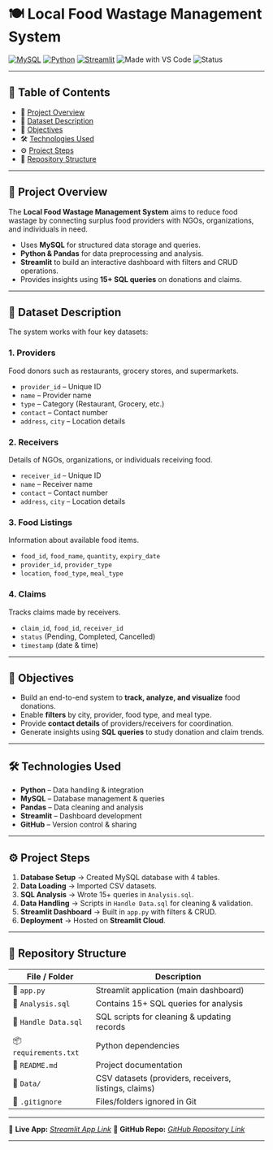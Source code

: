 
# 🍽 Local Food Wastage Management System

[![MySQL](https://img.shields.io/badge/MySQL-Database-orange?logo=mysql)](https://www.mysql.com/)
[![Python](https://img.shields.io/badge/Python-3.11-blue?logo=python)](https://www.python.org/)
[![Streamlit](https://img.shields.io/badge/Streamlit-App-red?logo=streamlit)](https://streamlit.io/)
![Made with VS Code](https://img.shields.io/badge/Made%20with-VS%20Code-blue?logo=visualstudiocode)
![Status](https://img.shields.io/badge/Status-Completed-brightgreen)

---

## 📑 Table of Contents

* 📌 [Project Overview](#-project-overview)
* 📂 [Dataset Description](#-dataset-description)
* 🎯 [Objectives](#-objectives)
* 🛠 [Technologies Used](#-technologies-used)
* ⚙️ [Project Steps](#-project-steps)
* 📁 [Repository Structure](#-repository-structure)

---

## 📌 Project Overview

The **Local Food Wastage Management System** aims to reduce food wastage by connecting surplus food providers with NGOs, organizations, and individuals in need.

* Uses **MySQL** for structured data storage and queries.
* **Python & Pandas** for data preprocessing and analysis.
* **Streamlit** to build an interactive dashboard with filters and CRUD operations.
* Provides insights using **15+ SQL queries** on donations and claims.

---

## 📂 Dataset Description

The system works with four key datasets:

### **1. Providers**

Food donors such as restaurants, grocery stores, and supermarkets.

* `provider_id` – Unique ID
* `name` – Provider name
* `type` – Category (Restaurant, Grocery, etc.)
* `contact` – Contact number
* `address`, `city` – Location details

### **2. Receivers**

Details of NGOs, organizations, or individuals receiving food.

* `receiver_id` – Unique ID
* `name` – Receiver name
* `contact` – Contact number
* `address`, `city` – Location details

### **3. Food Listings**

Information about available food items.

* `food_id`, `food_name`, `quantity`, `expiry_date`
* `provider_id`, `provider_type`
* `location`, `food_type`, `meal_type`

### **4. Claims**

Tracks claims made by receivers.

* `claim_id`, `food_id`, `receiver_id`
* `status` (Pending, Completed, Cancelled)
* `timestamp` (date & time)

---

## 🎯 Objectives

* Build an end-to-end system to **track, analyze, and visualize** food donations.
* Enable **filters** by city, provider, food type, and meal type.
* Provide **contact details** of providers/receivers for coordination.
* Generate insights using **SQL queries** to study donation and claim trends.

---

## 🛠 Technologies Used

* **Python** – Data handling & integration
* **MySQL** – Database management & queries
* **Pandas** – Data cleaning and analysis
* **Streamlit** – Dashboard development
* **GitHub** – Version control & sharing

---

## ⚙️ Project Steps

1. **Database Setup** → Created MySQL database with 4 tables.
2. **Data Loading** → Imported CSV datasets.
3. **SQL Analysis** → Wrote 15+ queries in `Analysis.sql`.
4. **Data Handling** → Scripts in `Handle Data.sql` for cleaning & validation.
5. **Streamlit Dashboard** → Built in `app.py` with filters & CRUD.
6. **Deployment** → Hosted on **Streamlit Cloud**.

---

## 📁 Repository Structure

| File / Folder         | Description                                           |
| --------------------- | ----------------------------------------------------- |
| 📄 `app.py`           | Streamlit application (main dashboard)                |
| 📄 `Analysis.sql`     | Contains 15+ SQL queries for analysis                 |
| 📄 `Handle Data.sql`  | SQL scripts for cleaning & updating records           |
| 📦 `requirements.txt` | Python dependencies                                   |
| 📝 `README.md`        | Project documentation                                 |
| 📂 `Data/`            | CSV datasets (providers, receivers, listings, claims) |
| 🚫 `.gitignore`       | Files/folders ignored in Git                          |

---

🔗 **Live App:** *[Streamlit App Link](https://local-foods-wastage-management.streamlit.app/)*
📂 **GitHub Repo:** *[GitHub Repository Link]([https://github.com/Neeraj08823/Local-Food-Wastage-Management-System](https://github.com/Shivam-Dhoundiyal/Local-Food-Wastage-Management-System/tree/main))*

---
